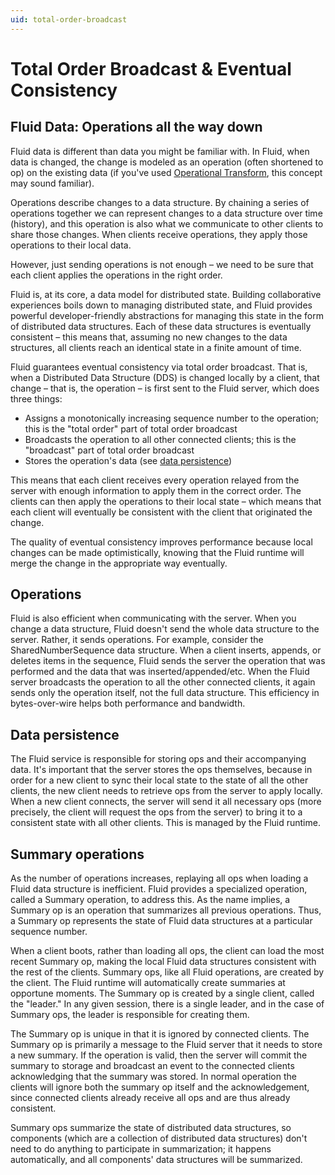 ```yaml
---
uid: total-order-broadcast
---
```


# Total Order Broadcast & Eventual Consistency

## Fluid Data: Operations all the way down

Fluid data is different than data you might be familiar with. In Fluid, when data is changed, the change is modeled as
an operation (often shortened to op) on the existing data (if you've used [Operational
Transform](https://en.wikipedia.org/wiki/Operational_transformation), this concept may sound familiar).

Operations describe changes to a data structure. By chaining a series of operations together we can represent changes to
a data structure over time (history), and this operation is also what we communicate to other clients to share those
changes. When clients receive operations, they apply those operations to their local data.

However, just sending operations is not enough – we need to be sure that each client applies the operations in the right
order.

Fluid is, at its core, a data model for distributed state. Building collaborative experiences boils down to managing
distributed state, and Fluid provides powerful developer-friendly abstractions for managing this state in the form of
distributed data structures. Each of these data structures is eventually consistent – this means that, assuming no new
changes to the data structures, all clients reach an identical state in a finite amount of time.

Fluid guarantees eventual consistency via total order broadcast. That is, when a Distributed Data Structure (DDS) is
changed locally by a client, that change – that is, the operation – is first sent to the Fluid server, which does three
things:

* Assigns a monotonically increasing sequence number to the operation; this is the "total order" part of total order
  broadcast
* Broadcasts the operation to all other connected clients; this is the "broadcast" part of total order broadcast
* Stores the operation's data (see [data persistence](#data-persistence))

This means that each client receives every operation relayed from the server with enough information to apply them in
the correct order. The clients can then apply the operations to their local state – which means that each client will
eventually be consistent with the client that originated the change.

The quality of eventual consistency improves performance because local changes can be made optimistically, knowing that
the Fluid runtime will merge the change in the appropriate way eventually.

## Operations

Fluid is also efficient when communicating with the server. When you change a data structure, Fluid doesn't send the
whole data structure to the server. Rather, it sends operations. For example, consider the SharedNumberSequence data
structure. When a client inserts, appends, or deletes items in the sequence, Fluid sends the server the operation that
was performed and the data that was inserted/appended/etc. When the Fluid server broadcasts the operation to all the
other connected clients, it again sends only the operation itself, not the full data structure. This efficiency in
bytes-over-wire helps both performance and bandwidth.

## Data persistence

The Fluid service is responsible for storing ops and their accompanying data. It's important that the server stores the
ops themselves, because in order for a new client to sync their local state to the state of all the other clients, the
new client needs to retrieve ops from the server to apply locally. When a new client connects, the server will send it
all necessary ops (more precisely, the client will request the ops from the server) to bring it to a consistent state
with all other clients. This is managed by the Fluid runtime.

## Summary operations

As the number of operations increases, replaying all ops when loading a Fluid data structure is inefficient. Fluid
provides a specialized operation, called a Summary operation, to address this. As the name implies, a Summary op is an
operation that summarizes all previous operations. Thus, a Summary op represents the state of Fluid data structures at a
particular sequence number.

When a client boots, rather than loading all ops, the client can load the most recent Summary op, making the local Fluid
data structures consistent with the rest of the clients. Summary ops, like all Fluid operations, are created by the
client. The Fluid runtime will automatically create summaries at opportune moments. The Summary op is created by a
single client, called the "leader." In any given session, there is a single leader, and in the case of Summary ops, the
leader is responsible for creating them.

The Summary op is unique in that it is ignored by connected clients. The Summary op is primarily a message to the Fluid
server that it needs to store a new summary. If the operation is valid, then the server will commit the summary to
storage and broadcast an event to the connected clients acknowledging that the summary was stored. In normal operation
the clients will ignore both the summary op itself and the acknowledgement, since connected clients already receive all
ops and are thus already consistent.

Summary ops summarize the state of distributed data structures, so components (which are a collection of distributed
data structures) don't need to do anything to participate in summarization; it happens automatically, and all
components' data structures will be summarized.
